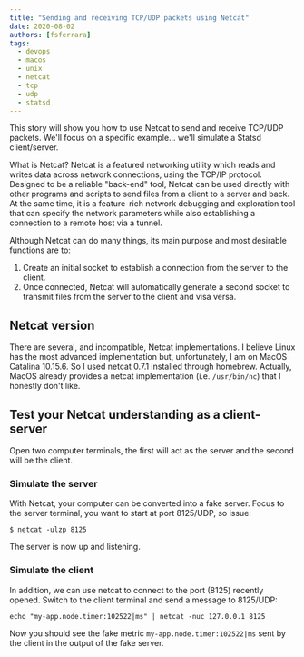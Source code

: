 ```yaml
---
title: "Sending and receiving TCP/UDP packets using Netcat"
date: 2020-08-02
authors: [fsferrara]
tags:
  - devops
  - macos
  - unix
  - netcat
  - tcp
  - udp
  - statsd
---
```


This story will show you how to use Netcat to send and receive TCP/UDP packets.
We'll focus on a specific example... we'll simulate a Statsd client/server.

What is Netcat? Netcat is a featured networking utility which reads and writes data across network connections, using the TCP/IP protocol. Designed to be a reliable "back-end" tool, Netcat can be used directly with other programs and scripts to send files from a client to a server and back. At the same time, it is a feature-rich network debugging and exploration tool that can specify the network parameters while also establishing a connection to a remote host via a tunnel. 

<!-- truncate -->

Although Netcat can do many things, its main purpose and most desirable functions are to:

1. Create an initial socket to establish a connection from the server to the client.
2. Once connected, Netcat will automatically generate a second socket to transmit files from the server to the client and visa versa.

## Netcat version

There are several, and incompatible, Netcat implementations. I believe Linux has the most advanced implementation but, unfortunately, I am on MacOS Catalina 10.15.6. So I used netcat 0.7.1 installed through homebrew. Actually, MacOS already provides a netcat implementation (i.e. `/usr/bin/nc`) that I honestly don't like.

## Test your Netcat understanding as a client-server

Open two computer terminals, the first will act as the server and the second will be the client.

### Simulate the server

With Netcat, your computer can be converted into a fake server.
Focus to the server terminal, you want to start at port 8125/UDP, so issue:

```
$ netcat -ulzp 8125
```

The server is now up and listening.

### Simulate the client

In addition, we can use netcat to connect to the port (8125) recently opened.
Switch to the client terminal and send a message to 8125/UDP:

```
echo "my-app.node.timer:102522|ms" | netcat -nuc 127.0.0.1 8125
```

Now you should see the fake metric `my-app.node.timer:102522|ms` sent by the client in the output of the fake server.
